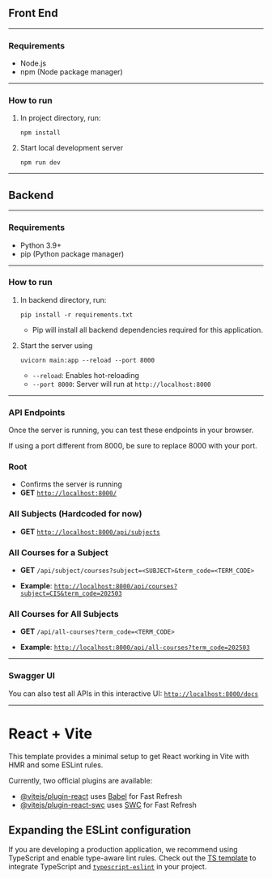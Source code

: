 
## Front End

---

### Requirements

- Node.js
- npm (Node package manager)

---

### How to run 

1. In project directory, run: 
    ```
    npm install
    ```
2. Start local development server  
    ```
    npm run dev
    ```
 
---


## Backend


---

### Requirements


- Python 3.9+
- pip (Python package manager)

---

### How to run 

1. In backend directory, run: 
    ```
    pip install -r requirements.txt
    ```
   
   - Pip will install all backend dependencies required for this application.


2. Start the server using 
    ```
    uvicorn main:app --reload --port 8000
    ```
   - `--reload`: Enables hot-reloading 
   - `--port 8000`: Server will run at `http://localhost:8000`


---

### API Endpoints

Once the server is running, you can test these endpoints in your browser. 

If using a port different from 8000, be sure to replace 8000 with your port.



###  Root
- Confirms the server is running  
- **GET** [`http://localhost:8000/`](http://localhost:8000/)


###  All Subjects (Hardcoded for now)  
- **GET** [`http://localhost:8000/api/subjects`](http://localhost:8001/api/subjects)



###  All Courses for a Subject  
- **GET** `/api/subject/courses?subject=<SUBJECT>&term_code=<TERM_CODE>`

- **Example**: [`http://localhost:8000/api/courses?subject=CIS&term_code=202503`](http://localhost:8001/api/courses?subject=CIS&term_code=202503)


###  All Courses for All Subjects  

- **GET** `/api/all-courses?term_code=<TERM_CODE>`

- **Example**: [`http://localhost:8000/api/all-courses?term_code=202503`](http://localhost:8001/api/all-courses?term_code=202503)

---

### Swagger UI 
You can also test all APIs in this interactive UI: [`http://localhost:8000/docs`](http://localhost:8000/docs)

---

# React + Vite

This template provides a minimal setup to get React working in Vite with HMR and some ESLint rules.

Currently, two official plugins are available:

- [@vitejs/plugin-react](https://github.com/vitejs/vite-plugin-react/blob/main/packages/plugin-react/README.md) uses [Babel](https://babeljs.io/) for Fast Refresh
- [@vitejs/plugin-react-swc](https://github.com/vitejs/vite-plugin-react-swc) uses [SWC](https://swc.rs/) for Fast Refresh

## Expanding the ESLint configuration

If you are developing a production application, we recommend using TypeScript and enable type-aware lint rules. Check out the [TS template](https://github.com/vitejs/vite/tree/main/packages/create-vite/template-react-ts) to integrate TypeScript and [`typescript-eslint`](https://typescript-eslint.io) in your project.
